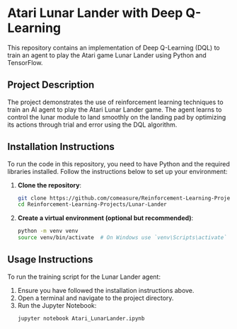 # Atari Lunar Lander with Deep Q-Learning

This repository contains an implementation of Deep Q-Learning (DQL) to train an agent to play the Atari game Lunar Lander using Python and TensorFlow.

## Project Description

The project demonstrates the use of reinforcement learning techniques to train an AI agent to play the Atari Lunar Lander game. The agent learns to control the lunar module to land smoothly on the landing pad by optimizing its actions through trial and error using the DQL algorithm.

## Installation Instructions

To run the code in this repository, you need to have Python and the required libraries installed. Follow the instructions below to set up your environment:

1. **Clone the repository**:
    ```bash
    git clone https://github.com/comeasure/Reinforcement-Learning-Projects.git
    cd Reinforcement-Learning-Projects/Lunar-Lander
    ```

2. **Create a virtual environment (optional but recommended)**:
    ```bash
    python -m venv venv
    source venv/bin/activate  # On Windows use `venv\Scripts\activate`
    ```


## Usage Instructions

To run the training script for the Lunar Lander agent:

1. Ensure you have followed the installation instructions above.
2. Open a terminal and navigate to the project directory.
3. Run the Jupyter Notebook:
    ```bash
    jupyter notebook Atari_LunarLander.ipynb
    ```
